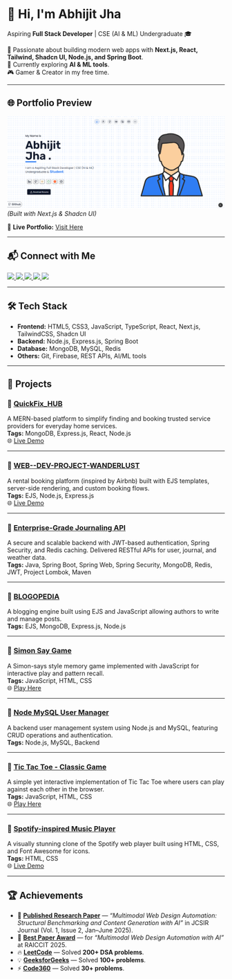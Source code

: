 # 👋 Hi, I'm Abhijit Jha  

Aspiring **Full Stack Developer** | CSE (AI & ML) Undergraduate 🎓  

🚀 Passionate about building modern web apps with **Next.js, React, Tailwind, Shadcn UI, Node.js, and Spring Boot**.  
🌱 Currently exploring **AI & ML tools**.  
🎮 Gamer & Creator in my free time.  

---

## 🌐 Portfolio Preview  

![Portfolio Screenshot](./public/demo.png)  
*(Built with Next.js & Shadcn UI)*  

🔗 **Live Portfolio:** [Visit Here](https://your-portfolio-link.com)  

---

## 📬 Connect with Me  

<p align="left">
  <a href="https://linkedin.com/in/abhijitjha" target="_blank">
    <img src="https://img.shields.io/badge/LinkedIn-0A66C2?style=for-the-badge&logo=linkedin&logoColor=white"/>
  </a>
  <a href="https://github.com/abhijit1901" target="_blank">
    <img src="https://img.shields.io/badge/GitHub-181717?style=for-the-badge&logo=github&logoColor=white"/>
  </a>
  <a href="https://leetcode.com/u/Abhijit_Jha2003/" target="_blank">
    <img src="https://img.shields.io/badge/LeetCode-FFA116?style=for-the-badge&logo=leetcode&logoColor=white"/>
  </a>
  <a href="https://www.geeksforgeeks.org/user/abhijitjrnaw/" target="_blank">
    <img src="https://img.shields.io/badge/GeeksforGeeks-2F8D46?style=for-the-badge&logo=geeksforgeeks&logoColor=white"/>
  </a>
  <a href="https://instagram.com/yourid" target="_blank">
    <img src="https://img.shields.io/badge/Instagram-E4405F?style=for-the-badge&logo=instagram&logoColor=white"/>
  </a>
</p>  

---

## 🛠️ Tech Stack  

- **Frontend:** HTML5, CSS3, JavaScript, TypeScript, React, Next.js, TailwindCSS, Shadcn UI  
- **Backend:** Node.js, Express.js, Spring Boot  
- **Database:** MongoDB, MySQL, Redis  
- **Others:** Git, Firebase, REST APIs, AI/ML tools  

---

## 💼 Projects  

### 🔹 [QuickFix_HUB](https://github.com/abhijit1901/QuickFix_HUB)  
A MERN-based platform to simplify finding and booking trusted service providers for everyday home services.  
**Tags:** MongoDB, Express.js, React, Node.js  
🌐 [Live Demo](https://quickfix-hub-1.onrender.com/)  

---

### 🔹 [WEB--DEV-PROJECT-WANDERLUST](https://github.com/abhijit1901/WEB--DEV-PROJECT-WANDERLUST)  
A rental booking platform (inspired by Airbnb) built with EJS templates, server-side rendering, and custom booking flows.  
**Tags:** EJS, Node.js, Express.js  
🌐 [Live Demo](https://backend-h6p7.onrender.com/)  

---

### 🔹 [Enterprise-Grade Journaling API](https://github.com/abhijit1901/Enterprise-Grade-Journaling-API)  
A secure and scalable backend with JWT-based authentication, Spring Security, and Redis caching. Delivered RESTful APIs for user, journal, and weather data.  
**Tags:** Java, Spring Boot, Spring Web, Spring Security, MongoDB, Redis, JWT, Project Lombok, Maven  

---

### 🔹 [BLOGOPEDIA](https://github.com/abhijit1901/BLOGOPEDIA)  
A blogging engine built using EJS and JavaScript allowing authors to write and manage posts.  
**Tags:** EJS, MongoDB, Express.js, Node.js  

---

### 🔹 [Simon Say Game](https://github.com/abhijit1901/Simon_say-_game)  
A Simon-says style memory game implemented with JavaScript for interactive play and pattern recall.  
**Tags:** JavaScript, HTML, CSS  
🌐 [Play Here](https://abhijit1901.github.io/Simon_say-_game/)  

---

### 🔹 [Node MySQL User Manager](https://github.com/abhijit1901/node-mysql-user-manager)  
A backend user management system using Node.js and MySQL, featuring CRUD operations and authentication.  
**Tags:** Node.js, MySQL, Backend  

---

### 🔹 [Tic Tac Toe - Classic Game](https://github.com/abhijit1901/Tic-Tac-Toe)  
A simple yet interactive implementation of Tic Tac Toe where users can play against each other in the browser.  
**Tags:** JavaScript, HTML, CSS  
🌐 [Play Here](https://abhijit1901.github.io/tic-tac-toe-using-HTML-CSS-and-JAVASCRIPT/)  

---

### 🔹 [Spotify-inspired Music Player](https://github.com/abhijit1901/Spotify-clone)  
A visually stunning clone of the Spotify web player built using HTML, CSS, and Font Awesome for icons.  
**Tags:** HTML, CSS  
🌐 [Live Demo](https://abhijit1901.github.io/Spotify-clone/)  

---

## 🏆 Achievements  

- 📰 **[Published Research Paper](https://www.jisuniversity.ac.in/pdf/publish-paper/p124.pdf)** — *“Multimodal Web Design Automation: Structural Benchmarking and Content Generation with AI”* in JCSIR Journal (Vol. 1, Issue 2, Jan–June 2025).  
- 🥇 **[Best Paper Award](https://www.linkedin.com/feed/update/urn:li:activity:7343717650088267778/)** — for *“Multimodal Web Design Automation with AI”* at RAICCIT 2025.  
- 🔥 **[LeetCode](https://leetcode.com/u/Abhijit_Jha2003/)** — Solved **200+ DSA problems**.  
- 💡 **[GeeksforGeeks](https://www.geeksforgeeks.org/user/abhijitjrnaw/)** — Solved **100+ problems**.  
- ⚡ **[Code360](https://www.naukri.com/code360/profile/3a950343-09ea-44fa-9c90-995a3bd592a2)** — Solved **30+ problems**.  


